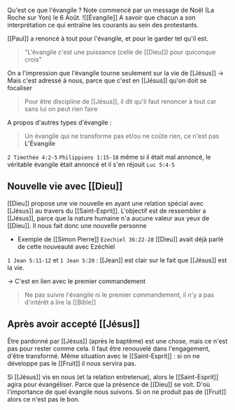 Qu'est ce que l'évangile ?
Note commencé par un message de Noël (La Roche sur Yon) le 6 Août.
![[Évangile]]
A savoir que chacun a son interprétation ce qui entraîne les courants au sein des protestants.

[[Paul]] a renoncé à tout pour l'évangile, et pour le garder tel qu'il est.
> "L'évangile c'est une puissance (celle de [[Dieu]]) pour quiconque crois"

On a l'impression que l'évangile tourne seulement sur la vie de [[Jésus]]
-> Mais c'est adressé à nous, parce que c'est en [[Jésus]] qu'on doit se focaliser
> Pour être discipline de [[Jésus]], il dit qu'il faut renoncer à tout
> car sans lui on peut rien faire

A propos d'autres types d'évangile :
> Un évangile qui ne transforme pas et/ou ne coûte rien, ce n'est pas **L'Évangile**

`2 Timothée 4:2-5` 
`Philippiens 1:15-18` même si il était mal annoncé, le véritable évangile était annoncé et il s'en réjouit
`Luc 5:4-5`

## Nouvelle vie avec [[Dieu]]
[[Dieu]] propose une vie nouvelle en ayant une relation spécial avec [[Jésus]] au travers du [[Saint-Esprit]].
L'objectif est de ressembler a [[Jésus]], parce que la nature humaine n'a aucune valeur aux yeux de [[Dieu]]. Il nous fait donc une nouvelle personne
- Exemple de [[Simon Pierre]]
`Ezechiel 36:22-28` [[Dieu]] avait déjà parlé de cette nouveauté avec Ezéchiel

`1 Jean 5:11-12` et `1 Jean 5:20` : [[Jean]] est clair sur le fait que [[Jésus]] est la vie.

-> C'est en lien avec le premier commandement
> Ne pas suivre l'évangile ni le premier commandement, il n'y a pas d'intérêt a lire la [[Bible]]

## Après avoir accepté [[Jésus]]

Être pardonné par [[Jésus]] (après le baptême) est une chose, mais ce n'est pas pour rester comme cela. Il faut être renouvelé dans l'engagement, d'être transformé.
Même situation avec le [[Saint-Esprit]] : si on ne développe pas le [[Fruit]] il nous servira pas.

Si [[Jésus]] vis en nous (et la relation entretenue), alors le [[Saint-Esprit]] agira pour évangéliser. Parce que la présence de [[Dieu]] se voit.
D'où l'importance de quel évangile nous suivons. Si on ne produit pas de [[Fruit]] alors ce n'est pas le bon.